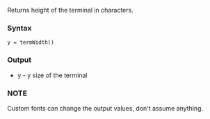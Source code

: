 Returns height of the terminal in characters.

### Syntax
    y = termWidth()

### Output

* y - y size of the terminal

### NOTE

Custom fonts can change the output values, don't assume anything.
